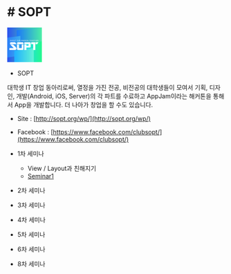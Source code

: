 # # SOPT


<img src="image/sopt_image.png" width="80">

* SOPT

대학생 IT 창업 동아리로써, 열정을 가진 전공, 비전공의 대학생들이 모여서 기획, 디자인, 개발(Android, iOS, Server)의 각 파트를 수료하고 AppJam이라는 해커톤을 통해서 App을 개발합니다. 더 나아가 창업을 할 수도 있습니다.

* Site : [http://sopt.org/wp/](http://sopt.org/wp/)
* Facebook : [https://www.facebook.com/clubsopt/](https://www.facebook.com/clubsopt/)


* 1차 세미나
    * View / Layout과 친해지기
    * [Seminar1](https://github.com/WooVictory/Inno_SOPT_22th_Android/tree/master/Seminar1)

* 2차 세미나
* 3차 세미나
* 4차 세미나
* 5차 세미나
* 6차 세미나
* 8차 세미나



